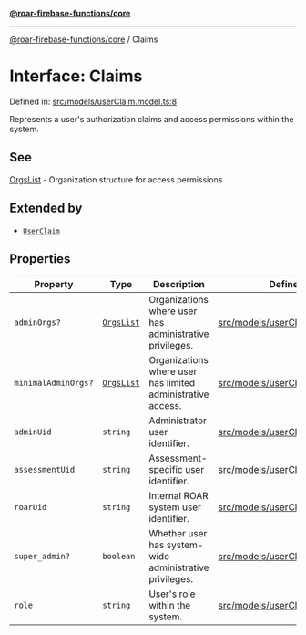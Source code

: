 [**@roar-firebase-functions/core**](../README.md)

---

[@roar-firebase-functions/core](../README.md) / Claims

# Interface: Claims

Defined in: [src/models/userClaim.model.ts:8](src/src/models/userClaim.model.ts#8)

Represents a user's authorization claims and access permissions within the system.

## See

[OrgsList](OrgsList.md) - Organization structure for access permissions

## Extended by

- [`UserClaim`](UserClaim.md)

## Properties

| Property                                          | Type                      | Description                                                 | Defined in                                                               |
| ------------------------------------------------- | ------------------------- | ----------------------------------------------------------- | ------------------------------------------------------------------------ |
| <a id="adminorgs"></a> `adminOrgs?`               | [`OrgsList`](OrgsList.md) | Organizations where user has administrative privileges.     | [src/models/userClaim.model.ts:10](src/src/models/userClaim.model.ts#10) |
| <a id="minimaladminorgs"></a> `minimalAdminOrgs?` | [`OrgsList`](OrgsList.md) | Organizations where user has limited administrative access. | [src/models/userClaim.model.ts:13](src/src/models/userClaim.model.ts#13) |
| <a id="adminuid"></a> `adminUid`                  | `string`                  | Administrator user identifier.                              | [src/models/userClaim.model.ts:16](src/src/models/userClaim.model.ts#16) |
| <a id="assessmentuid"></a> `assessmentUid`        | `string`                  | Assessment-specific user identifier.                        | [src/models/userClaim.model.ts:19](src/src/models/userClaim.model.ts#19) |
| <a id="roaruid"></a> `roarUid`                    | `string`                  | Internal ROAR system user identifier.                       | [src/models/userClaim.model.ts:22](src/src/models/userClaim.model.ts#22) |
| <a id="super_admin"></a> `super_admin?`           | `boolean`                 | Whether user has system-wide administrative privileges.     | [src/models/userClaim.model.ts:25](src/src/models/userClaim.model.ts#25) |
| <a id="role"></a> `role`                          | `string`                  | User's role within the system.                              | [src/models/userClaim.model.ts:28](src/src/models/userClaim.model.ts#28) |
